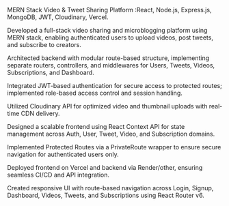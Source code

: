 MERN Stack Video & Tweet Sharing Platform :React, Node.js, Express.js, MongoDB, JWT, Cloudinary, Vercel.

Developed a full-stack video sharing and microblogging platform using MERN stack, enabling authenticated users to upload videos, post tweets, and subscribe to creators.

Architected backend with modular route-based structure, implementing separate routers, controllers, and middlewares for Users, Tweets, Videos, Subscriptions, and Dashboard.

Integrated JWT-based authentication for secure access to protected routes; implemented role-based access control and session handling.

Utilized Cloudinary API for optimized video and thumbnail uploads with real-time CDN delivery.

Designed a scalable frontend using React Context API for state management across Auth, User, Tweet, Video, and Subscription domains.

Implemented Protected Routes via a PrivateRoute wrapper to ensure secure navigation for authenticated users only.

Deployed frontend on Vercel and backend via Render/other, ensuring seamless CI/CD and API integration.

Created responsive UI with route-based navigation across Login, Signup, Dashboard, Videos, Tweets, and Subscriptions using React Router v6.
